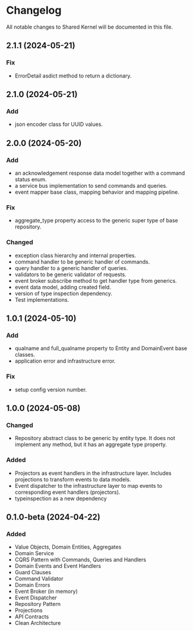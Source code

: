 # Changelog

All notable changes to Shared Kernel will be documented in this file.

## 2.1.1 (2024-05-21)

### Fix

- ErrorDetail asdict method to return a dictionary.

## 2.1.0 (2024-05-21)

### Add

- json encoder class for UUID values.

## 2.0.0 (2024-05-20)

### Add

- an acknowledgement response data model together with a command status enum.
- a service bus implementation to send commands and queries.
- event mapper base class, mapping behavior and mapping pipeline.

### Fix

- aggregate_type property access to the generic super type of base repository.

### Changed

- exception class hierarchy and internal properties.
- command handler to be generic handler of commands.
- query handler to a generic handler of queries.
- validators to be generic validator of requests.
- event broker subscribe method to get handler type from generics.
- event data model, adding created field.
- version of type inspection dependency.
- Test implementations.

## 1.0.1 (2024-05-10)

### Add

- qualname and full_qualname property to Entity and DomainEvent base classes.
- application error and infrastructure error.

### Fix

- setup config version number.

## 1.0.0 (2024-05-08)

### Changed

- Repository abstract class to be generic by entity type.
  It does not implement any method, but it has an aggregate type property.

### Added

- Projectors as event handlers in the infrastructure layer. Includes projections to transform events to data models.
- Event dispatcher to the infrastructure layer to map events to corresponding event handlers (projectors).
- typeinspection as a new dependency

## 0.1.0-beta (2024-04-22)

### Added

- Value Objects, Domain Entities, Aggregates
- Domain Service
- CQRS Pattern with Commands, Queries and Handlers
- Domain Events and Event Handlers
- Guard Clauses
- Command Validator
- Domain Errors
- Event Broker (in memory)
- Event Dispatcher
- Repository Pattern
- Projections
- API Contracts
- Clean Architecture
